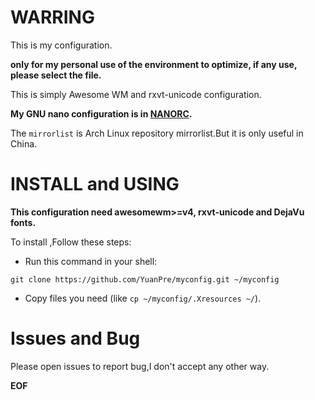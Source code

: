 # WARRING
This is my configuration.  

**only for my personal use of the environment to optimize, if any use, please select the file.**

This is simply Awesome WM and rxvt-unicode configuration.

**My GNU nano configuration is in [NANORC](https://github.com/YuanPre/nanorc.git).**
  
The `mirrorlist` is Arch Linux repository mirrorlist.But it is only useful in China.  

# INSTALL and USING
**This configuration need awesomewm>=v4, rxvt-unicode  and DejaVu fonts.**  

To install ,Follow these steps:
* Run this command in your shell:
```
git clone https://github.com/YuanPre/myconfig.git ~/myconfig
```  
* Copy files you need (like `cp ~/myconfig/.Xresources ~/`).

# Issues and Bug
Please open issues to report bug,I don't accept any other way.

**EOF**
